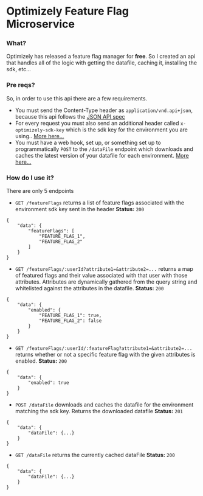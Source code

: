 # Optimizely Feature Flag Microservice

### What?

Optimizely has released a feature flag manager for **free**. So I created an api that handles all of the logic with getting the datafile, caching it, installing the sdk, etc...

### Pre reqs?

So, in order to use this api there are a few requirements. 
- You must send the Content-Type header as `application/vnd.api+json`, because this api follows the [JSON API spec](https://jsonapi.org/)
- For every request you must also send an additional header called `x-optimizely-sdk-key` which is the sdk key for the environment you are using.. [More here...](https://docs.developers.optimizely.com/rollouts/docs/manage-environments)
- You must have a web hook, set up, or something set up to programmatically `POST` to the `/dataFile` endpoint which downloads and caches the latest version of your datafile for each environment.  [More here...](https://docs.developers.optimizely.com/rollouts/docs/manage-the-datafile)

### How do I use it?

There are only 5 endpoints
- `GET /featureFlags` returns a list of feature flags associated with the environment sdk key sent in the header
**Status:** `200`
```
{
    "data": {
        "featureFlags": [
            "FEATURE_FLAG_1",
            "FEATURE_FLAG_2"
        ]
    }
}
```
- `GET /featureFlags/:userId?attribute1=&attribute2=...` returns a map of featured flags and their value associated with that user with those attributes. Attributes are dynamically gathered from the query string and whitelisted against the attributes in the datafile.
**Status:** `200`
```
{
    "data": {
        "enabled": {
            "FEATURE_FLAG_1": true,
            "FEATURE_FLAG_2": false
        }
    }
}
```
- `GET /featureFlags/:userId/:featureFlag?attribute1=&attribute2=...` returns whether or not a specific feature flag with the given attributes is enabled.
**Status:** `200`
```
{
    "data": {
        "enabled": true
    }
}
```
- `POST /dataFile` downloads and caches the datafile for the environment matching the sdk key. Returns the downloaded datafile
**Status:** `201`
```
{
    "data": {
        "dataFile": {...}
    }
}
```
- `GET /dataFile` returns the currently cached dataFile
**Status:** `200`
```
{
    "data": {
        "dataFile": {...}
    }
}
```